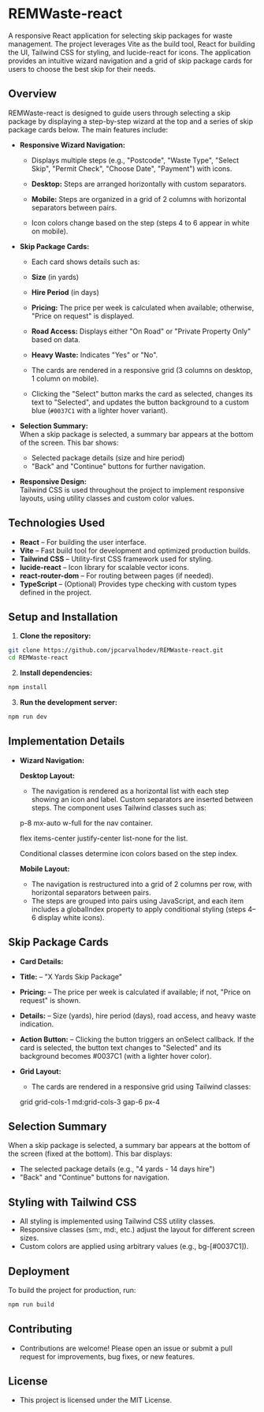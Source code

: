 # REMWaste-react

A responsive React application for selecting skip packages for waste management. The project leverages Vite as the build tool, React for building the UI, Tailwind CSS for styling, and lucide-react for icons. The application provides an intuitive wizard navigation and a grid of skip package cards for users to choose the best skip for their needs.

## Overview

REMWaste-react is designed to guide users through selecting a skip package by displaying a step-by-step wizard at the top and a series of skip package cards below. The main features include:

- **Responsive Wizard Navigation:**  

  - Displays multiple steps (e.g., "Postcode", "Waste Type", "Select Skip", "Permit Check", "Choose Date", "Payment") with icons.

  - **Desktop:** Steps are arranged horizontally with custom separators.
  - **Mobile:** Steps are organized in a grid of 2 columns with horizontal separators between pairs.
  - Icon colors change based on the step (steps 4 to 6 appear in white on mobile).

- **Skip Package Cards:**  

  - Each card shows details such as:

  - **Size** (in yards)
  - **Hire Period** (in days)
  - **Pricing:** The price per week is calculated when available; otherwise, "Price on request" is displayed.
  - **Road Access:** Displays either "On Road" or "Private Property Only" based on data.
  - **Heavy Waste:** Indicates "Yes" or "No".
  - The cards are rendered in a responsive grid (3 columns on desktop, 1 column on mobile).
  - Clicking the "Select" button marks the card as selected, changes its text to "Selected", and updates the button background to a custom blue (`#0037C1` with a lighter hover variant).

- **Selection Summary:**  
  When a skip package is selected, a summary bar appears at the bottom of the screen. This bar shows:

  - Selected package details (size and hire period)
  - "Back" and "Continue" buttons for further navigation.

- **Responsive Design:**  
  Tailwind CSS is used throughout the project to implement responsive layouts, using utility classes and custom color values.

## Technologies Used

- **React** – For building the user interface.
- **Vite** – Fast build tool for development and optimized production builds.
- **Tailwind CSS** – Utility-first CSS framework used for styling.
- **lucide-react** – Icon library for scalable vector icons.
- **react-router-dom** – For routing between pages (if needed).
- **TypeScript** – (Optional) Provides type checking with custom types defined in the project.

## Setup and Installation

1. **Clone the repository:**

```bash
git clone https://github.com/jpcarvalhodev/REMWaste-react.git
cd REMWaste-react
```

2. **Install dependencies:**

```bash
npm install
```

3. **Run the development server:**

```bash
npm run dev
```

## Implementation Details

- **Wizard Navigation:**

  **Desktop Layout:**
  - The navigation is rendered as a horizontal list with each step showing an icon and label. Custom separators are inserted between steps. The component uses Tailwind classes such as:

  p-8 mx-auto w-full for the nav container.

  flex items-center justify-center list-none for the list.

  Conditional classes determine icon colors based on the step index.

  **Mobile Layout:**
  - The navigation is restructured into a grid of 2 columns per row, with horizontal separators between pairs.
  - The steps are grouped into pairs using JavaScript, and each item includes a globalIndex property to apply conditional styling (steps 4–6 display white icons).

## Skip Package Cards

- **Card Details:**

- **Title:** – "X Yards Skip Package"
- **Pricing:** – The price per week is calculated if available; if not, "Price on request" is shown.
- **Details:** – Size (yards), hire period (days), road access, and heavy waste indication.
- **Action Button:** – Clicking the button triggers an onSelect callback. If the card is selected, the button text changes to "Selected" and its background becomes #0037C1 (with a lighter hover color).

- **Grid Layout:**

  - The cards are rendered in a responsive grid using Tailwind classes:

  grid grid-cols-1 md:grid-cols-3 gap-6 px-4

## Selection Summary

  When a skip package is selected, a summary bar appears at the bottom of the screen (fixed at the bottom). This bar displays:

  - The selected package details (e.g., "4 yards - 14 days hire")
  - "Back" and "Continue" buttons for navigation.

## Styling with Tailwind CSS

  - All styling is implemented using Tailwind CSS utility classes.
  - Responsive classes (sm:, md:, etc.) adjust the layout for different screen sizes.
  - Custom colors are applied using arbitrary values (e.g., bg-[#0037C1]).

## Deployment

  To build the project for production, run:

```bash
npm run build
```

## Contributing

  - Contributions are welcome! Please open an issue or submit a pull request for improvements, bug fixes, or new features.

## License

  - This project is licensed under the MIT License.
